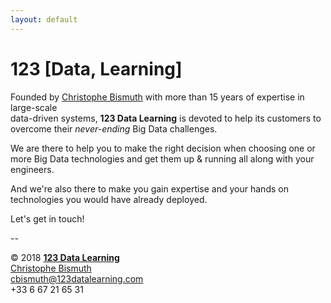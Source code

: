 ```yaml
---
layout: default
---
```


# 123 [Data, Learning]

Founded by [Christophe Bismuth](https://www.linkedin.com/in/cbismuth)
with more than 15 years of expertise in large-scale  
data-driven systems, **123 Data Learning** is devoted to help its
customers to overcome their _never-ending_ Big Data challenges.

We are there to help you to make the right decision when choosing one or
more Big Data technologies and get them up & running all along with your
engineers.

And we're also there to make you gain expertise and your hands on
technologies you would have already deployed.

Let's get in touch!

--

&copy; 2018 **[123 Data Learning](https://github.com/123datalearning/)**  
[Christophe Bismuth](https://www.linkedin.com/in/cbismuth)  
[cbismuth@123datalearning.com](mailto:cbismuth@123datalearning.com)  
+33 6 67 21 65 31
